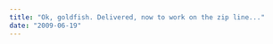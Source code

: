 ```yaml
---
title: "Ok, goldfish. Delivered, now to work on the zip line..."
date: "2009-06-19"
---
```


<div class="content">
</div>
